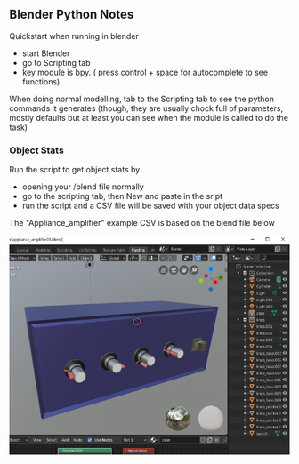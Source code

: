 ## Blender Python Notes

Quickstart when running in blender
- start Blender
- go to Scripting tab
- key module is bpy. ( press control + space for autocomplete to see functions)

When doing normal modelling, tab to the Scripting tab to see the python commands it generates (though, they are usually chock full of parameters, mostly defaults but at least you can see when the module is called to do the task)


### Object Stats

Run the script to get object stats by
- opening your /blend file normally
- go to the scripting tab, then New and paste in the sript
- run the script and a CSV file will be saved with your object data specs

The "Appliance_amplifier" example CSV is based on the blend file below

![Appliance_amplifier](appliance_amplifier03.PNG "Appliance_amplifier")
